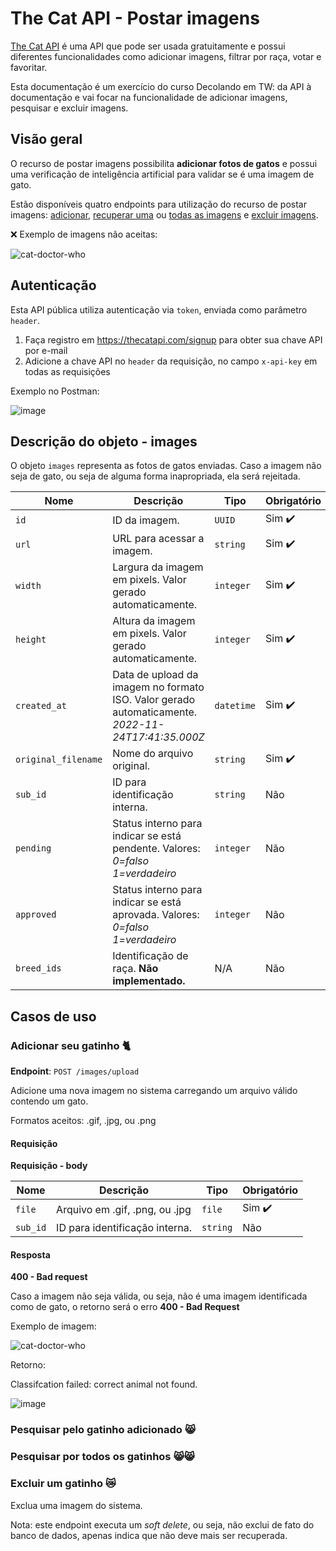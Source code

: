 # The Cat API - Postar imagens

[The Cat API](https://thecatapi.com/) é uma API que pode ser usada gratuitamente e possui diferentes funcionalidades como adicionar imagens, filtrar por raça, votar e favoritar.

Esta documentação é um exercício do curso Decolando em TW: da API à documentação e vai focar na funcionalidade de adicionar imagens, pesquisar e excluir imagens.

## Visão geral

O recurso de postar imagens possibilita **adicionar fotos de gatos** e possui uma verificação de inteligência artificial para validar se é uma imagem de gato.

Estão disponíveis quatro endpoints para utilização do recurso de postar imagens: [adicionar](#adicionar-seu-gatinho-cat2), [recuperar uma](pesquisar-pelo-gatinho-adicionado-smile_cat) ou [todas as imagens](pesquisar-pelo-gatinho-adicionado-smile_cat) e [excluir imagens](excluir-um-gatinho-crying_cat_face).

:x: Exemplo de imagens não aceitas:

![cat-doctor-who](https://user-images.githubusercontent.com/39387852/205444849-12c2e4f6-f4c7-4662-aa1c-2c3072aa3be3.jpg "Foto de uma mulher fantasiada de gato, uma personagem do seriado Doctor Who")

## Autenticação

Esta API pública utiliza autenticação via ``token``, enviada como parâmetro ``header``.

1. Faça registro em https://thecatapi.com/signup para obter sua chave API por e-mail
2. Adicione a chave API no ``header`` da requisição, no campo ``x-api-key`` em todas as requisições

Exemplo no Postman:

![image](https://user-images.githubusercontent.com/39387852/205442726-0f62efe9-7543-4aa2-b301-6b94865a7eaf.png)

## Descrição do objeto - images

O objeto `images` representa as fotos de gatos enviadas. Caso a imagem não seja de gato, ou seja de alguma forma inapropriada, ela será rejeitada.

| Nome | Descrição | Tipo | Obrigatório |
|------|-----------|------|-------------|
| `id` | ID da imagem. | `UUID` | Sim :heavy_check_mark: |
| `url` | URL para acessar a imagem. | `string` | Sim :heavy_check_mark: |
| `width` | Largura da imagem em pixels. Valor gerado automaticamente. | `integer` | Sim :heavy_check_mark: |
| `height` | Altura da imagem em pixels. Valor gerado automaticamente. | `integer` | Sim :heavy_check_mark: |
| `created_at` | Data de upload da imagem no formato ISO. Valor gerado automaticamente. <br>*2022-11-24T17:41:35.000Z* | `datetime` | Sim :heavy_check_mark: | 
| `original_filename` | Nome do arquivo original. | `string` | Sim :heavy_check_mark: | 
| `sub_id` | ID para identificação interna. | `string` | Não |
| `pending` | Status interno para indicar se está pendente. Valores:<br>*0=falso<br>1=verdadeiro* | `integer` | Não | 
| `approved` | Status interno para indicar se está aprovada. Valores:<br>*0=falso<br>1=verdadeiro* | `integer` | Não | 
| `breed_ids` | Identificação de raça. **Não implementado.** | N/A | Não | 

## Casos de uso

### Adicionar seu gatinho :cat2:

**Endpoint**: ``POST /images/upload``

Adicione uma nova imagem no sistema carregando um arquivo válido contendo um gato.

Formatos aceitos: .gif, .jpg, ou .png

#### Requisição

**Requisição - body**

| Nome | Descrição | Tipo | Obrigatório |
|------|-----------|------|-------------|
| `file` | Arquivo em .gif, .png, ou .jpg | `file` | Sim :heavy_check_mark: |
| `sub_id` | ID para identificação interna. | `string` | Não |

#### Resposta

**400 - Bad request**

Caso a imagem não seja válida, ou seja, não é uma imagem identificada como de gato, o retorno será o erro **400 - Bad Request**

Exemplo de imagem:

![cat-doctor-who](https://user-images.githubusercontent.com/39387852/205444849-12c2e4f6-f4c7-4662-aa1c-2c3072aa3be3.jpg "Foto de uma mulher fantasiada de gato, uma personagem do seriado Doctor Who")

Retorno:

Classifcation failed: correct animal not found.

![image](https://user-images.githubusercontent.com/39387852/205445104-ca2484e1-7de1-4121-9b13-ddabf68d8564.png "Tela do Postman mostrando a requisição e o retorno com erro 400 Bad Request")


### Pesquisar pelo gatinho adicionado :smile_cat:

### Pesquisar por todos os gatinhos :smile_cat::smile_cat:

### Excluir um gatinho :crying_cat_face:

Exclua uma imagem do sistema.

Nota: este endpoint executa um *soft delete*, ou seja, não exclui de fato do banco de dados, apenas indica que não deve mais ser recuperada.
